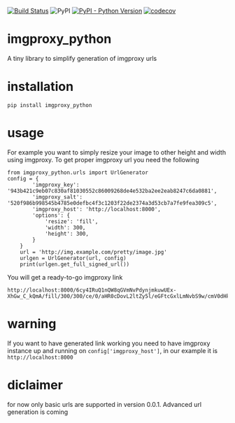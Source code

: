 [![Build Status](https://travis-ci.com/rapIsKal/imgproxy-python.svg?branch=main)](https://travis-ci.com/rapIsKal/imgproxy-python)
![PyPI](https://img.shields.io/pypi/v/imgproxy_python)
[![PyPI - Python Version](https://img.shields.io/pypi/pyversions/imgproxy_python)](https://pypi.org/project/imgproxy_python/)
[![codecov](https://codecov.io/gh/rapIsKal/imgproxy_python/branch/main/graph/badge.svg?token=54N7X17WRG)](https://codecov.io/gh/rapIsKal/imgproxy_python)


# imgproxy_python
A tiny library to simplify generation of imgproxy urls

# installation
```
pip install imgproxy_python
```

# usage
For example you want to simply resize your image to other height and width using imgproxy. To get proper imgproxy url you need the following
```
from imgproxy_python.urls import UrlGenerator
config = {
        'imgproxy_key': '943b421c9eb07c830af81030552c86009268de4e532ba2ee2eab8247c6da0881',
        'imgproxy_salt': '520f986b998545b4785e0defbc4f3c1203f22de2374a3d53cb7a7fe9fea309c5',
        'imgproxy_host': 'http://localhost:8000',
        'options': {
            'resize': 'fill',
            'width': 300,
            'height': 300,
        }
    }
    url = 'http://img.example.com/pretty/image.jpg'
    urlgen = UrlGenerator(url, config)
    print(urlgen.get_full_signed_url())
```
You will get a ready-to-go imgproxy link
```
http://localhost:8000/6cy4IRuQ1nQW8qGVmNvPdynjmkuwUEx-XhGw_C_kQmA/fill/300/300/ce/0/aHR0cDovL2ltZy5l/eGFtcGxlLmNvbS9w/cmV0dHkvaW1hZ2Uu/anBn
```

# warning

If you want to have generated link working you need to have imgproxy instance up and running on ```config['imgproxy_host']```, in our example it is ```http://localhost:8000```

# diclaimer

for now only basic urls are supported in version 0.0.1. Advanced url generation is coming
